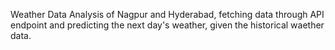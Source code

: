Weather Data Analysis of Nagpur and Hyderabad, fetching data through API endpoint and predicting the next day's weather, given the historical waether data.
